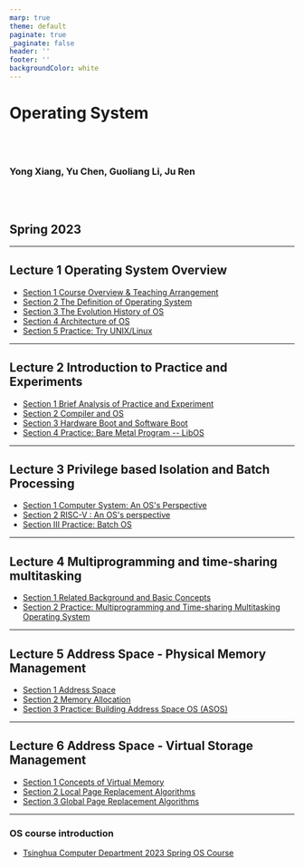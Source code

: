 ```yaml
---
marp: true
theme: default
paginate: true
_paginate: false
header: ''
footer: ''
backgroundColor: white
---
```


<!-- theme: gaia -->
<!-- _class: lead -->

# Operating System

<br>
<br>

### Yong Xiang, Yu Chen, Guoliang Li, Ju Ren

<br>
<br>

## Spring 2023

---

<!-- theme: gaia -->
## Lecture 1 Operating System Overview
- [Section 1 Course Overview & Teaching Arrangement](./lec1/p1-intro.html)
- [Section 2 The Definition of Operating System](./lec1/p2-whatisos.html)
- [Section 3 The Evolution History of OS](./lec1/p3-oshistory.html)
- [Section 4 Architecture of OS](./lec1/p4-osarchitecture.html)
- [Section 5 Practice: Try UNIX/Linux](./lec1/p5-tryunix.html)


---
## Lecture 2 Introduction to Practice and Experiments

- [Section 1 Brief Analysis of Practice and Experiment](./lec2/p1-labintro.html)
- [Section 2 Compiler and OS](./lec2/p2-compiling.html)
- [Section 3 Hardware Boot and Software Boot](./lec2/p3-boot.html)
- [Section 4 Practice: Bare Metal Program -- LibOS](./lec2/p4-lab1.html)


---

## Lecture 3 Privilege based Isolation and Batch Processing
- [Section 1 Computer System: An OS's Perspective](./lec3/p1-osviewarch.html)
- [Section 2 RISC-V : An OS's perspective](./lec3/p2-osviewrv.html)
- [Section III Practice: Batch OS](./lec3/p3-batchos.html)


---

## Lecture 4 Multiprogramming and time-sharing multitasking
- [Section 1 Related Background and Basic Concepts](./lec4/p1-multiprog.html)
- [Section 2 Practice: Multiprogramming and Time-sharing Multitasking Operating System](./lec4/p2-labs.html)


---

## Lecture 5 Address Space - Physical Memory Management
- [Section 1 Address Space](./lec5/p1-memintro.html)
- [Section 2 Memory Allocation](./lec5/p2-memalloc.html)
- [Section 3 Practice: Building Address Space OS (ASOS)](./lec5/p3-labs.html)

---
## Lecture 6 Address Space - Virtual Storage Management
- [Section 1 Concepts of Virtual Memory](./lec6/p1-vmoverview.html)
- [Section 2 Local Page Replacement Algorithms](./lec6/p2-localpagereplace.html)
- [Section 3 Global Page Replacement Algorithms](./lec6/p3-globalpagereplace.hml)

<!--
---
## Lecture 7 Process Management and Single Processor Scheduling
- [Section 1 Process Management](./lec7/p1-process-overview.html)
- [Section 2 Single Processor Scheduling](./lec7/p2-sched.html)
- [Section III Real-time Management and Scheduling](./lec7/p3-realtime.html)
- [Section 4 Practice: Operating System Supporting Processes](./lec7/p4-labs.html)

---
## Lecture 8 Multiprocessor Scheduling
- [Section 1 Symmetrical multiprocessing and multi-core architecture](./lec8/p1-multiprocessor-overview.html)
- [Section 2 Multiprocessor Scheduling Overview](./lec8/p2-multiprocessor-sched-overview.html)
- [Section 3 Linux O(1) Scheduling](./lec8/p3-linux-O1-sched.html)
- [Section 4 Linux CFS (Completely Fair Schduler) Scheduling](./lec8/p4-linux-cfs-sched.html)
- [Section 5 Linux/FreeBSD BFS Scheduling](./lec8/p5-linux-bfs-sched.html)

---
## Lecture 9 File System
- [Section 1 File System Overview](./lec9/p1-fsoverview.html)
- [Section 2 Design and Implementation of File System](./lec9/p2-fsimplement.html)
- [Section 3 A File System Supporting Crash Consistency](./lec9/p3-fsjournal.html)
- [Section 4 Practice: Operating System Supporting Files](./lec9/p4-fs-lab.html)


---
## Lecture 10 Threads and coroutines
- [Part 1 Thread](./lec11/p1-thread.html)
- [Section 2 Coroutine](./lec11/p2-coroutine.html)
- [Section 3 Practice: OS (TCOS) that supports threads/coroutines](./lec11/p3-labs.html)


---
## Lecture 11 Inter-process communication
- [Section 1 Overview of Inter-Process Communication (IPC)](./lec10/p1-ipcoverview.html)
- [Section 2 Practice: OS that supports IPC](./lec10/p2-ipclabs.html)

---
## Lecture 12 Synchronization Mutex
- [Section 1 Overview](./lec12/p1-syncmutex.html)
- [Section 2 Semaphore](./lec12/p2-semaphore.html)
- [Section 3 Monitor and Condition Variables](./lec12/p3-monitor-cond.html)
- [Section 4 Synchronization Mutex Instance Problems](./lec12/p4-instances.html)
- [Section 5 Deadlock](./lec12/p5-deadlock.html)
- [Section 6 Practice: OS(SMOS) Supporting Synchronous Mutex](./lec12/p6-labs.html)

---
## Lecture Thirteen Device Management
- [Section 1 Device Interface](./lec13/p1-devinterface.html)
- [Section 2 Disk System](./lec13/p2-disk.html)
- [Section 3 Practice: Support device OS (DOS)](./lec13/p3-labs.html)

-->

---
### OS course introduction
- [Tsinghua Computer Department 2023 Spring OS Course](./course-intro.html)
